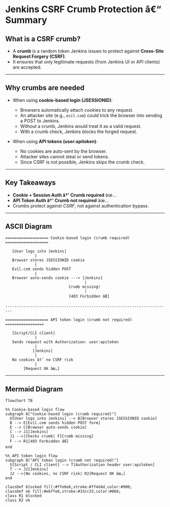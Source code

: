 # Jenkins CSRF Crumb Protection â€“ Summary

## What is a CSRF crumb?
- A **crumb** is a random token Jenkins issues to protect against **Cross-Site Request Forgery (CSRF)**.
- It ensures that only legitimate requests (from Jenkins UI or API clients) are accepted.

---

## Why crumbs are needed
- When using **cookie-based login (JSESSIONID)**:
  - Browsers automatically attach cookies to any request.
  - An attacker site (e.g., `evil.com`) could trick the browser into sending a POST to Jenkins.
  - Without a crumb, Jenkins would treat it as a valid request.
  - With a crumb check, Jenkins blocks the forged request.

- When using **API tokens (user:apitoken)**:
  - No cookies are auto-sent by the browser.
  - Attacker sites cannot steal or send tokens.
  - Since CSRF is not possible, Jenkins skips the crumb check.

---

## Key Takeaways
- **Cookie + Session Auth â†’ Crumb required** âœ…
- **API Token Auth â†’ Crumb not required** âœ…
- Crumbs protect against *CSRF*, not against authentication bypass.

---

## ASCII Diagram

```
=================== Cookie-based login (crumb required) ===================

   [User logs into Jenkins]
             |
   Browser stores JSESSIONID cookie
             |
   Evil.com sends hidden POST
             |
   Browser auto-sends cookie ---> [Jenkins]
                                   |
                            Crumb missing!
                                   |
                            [403 Forbidden âŒ]

-------------------------------------------------------------------------

=================== API token login (crumb not required) =================

   [Script/CLI client]
             |
   Sends request with Authorization: user:apitoken
             |
            [Jenkins]
             |
   No cookies â†’ no CSRF risk
             |
        [Request OK âœ…]
```

---

## Mermaid Diagram

```mermaid
flowchart TB

%% Cookie-based login flow
subgraph A["Cookie-based login (crumb required)"]
  U[User logs into Jenkins] --> B[Browser stores JSESSIONID cookie]
  B --> E[Evil.com sends hidden POST form]
  E --> C[Browser auto-sends cookie]
  C --> J1[Jenkins]
  J1 -->|Checks crumb| F[Crumb missing]
  F --> R1[403 Forbidden âŒ]
end

%% API token login flow
subgraph B["API token login (crumb not required)"]
  S[Script / CLI client] --> T[Authorization header user:apitoken]
  T --> J2[Jenkins]
  J2 -->|No cookies, no CSRF risk| R2[Request OK âœ…]
end

classDef blocked fill:#ffe6e6,stroke:#ff4d4d,color:#900;
classDef ok fill:#e6ffe6,stroke:#33cc33,color:#060;
class R1 blocked
class R2 ok
```

